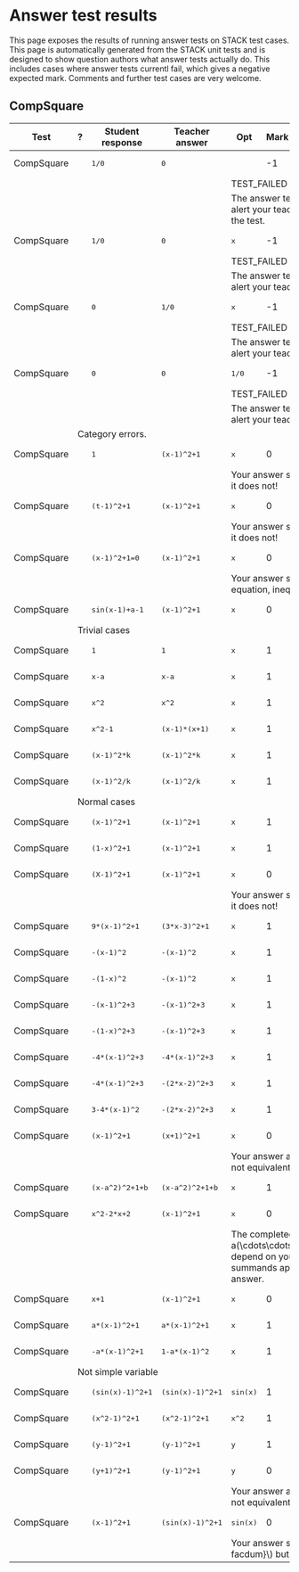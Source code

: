 # Answer test results

This page exposes the results of running answer tests on STACK test cases.  This page is automatically generated from the STACK unit tests and is designed to show question authors what answer tests actually do.  This includes cases where answer tests currentl fail, which gives a negative expected mark.  Comments and further test cases are very welcome.



<h2>CompSquare</h2><div class="no-overflow"><table class="flexible table table-striped table-hover generaltable generalbox stacktestsuite"><thead><tr><th class="header c0" scope="col">Test<div class="commands"></div></th><th class="header c1" scope="col">?<div class="commands"></div></th><th class="header c2" scope="col">Student response<div class="commands"></div></th><th class="header c3" scope="col">Teacher answer<div class="commands"></div></th><th class="header c4" scope="col">Opt<div class="commands"></div></th><th class="header c5" scope="col">Mark<div class="commands"></div></th><th class="header c6" scope="col">Answer note<div class="commands"></div></th>
</tr></thead><tbody>
<tr class="expectedfail">
  <td class="cell c0">CompSquare</td>
  <td class="cell c1"><span style="color:orange;"><i class="fa fa-adjust"></i></span></td>
  <td class="cell c2"><pre>1/0</pre></td>
  <td class="cell c3"><pre>0</pre></td>
  <td class="cell c4"></td>
  <td class="cell c5">-1</td>
  <td class="cell c6">STACKERROR_OPTION.</td>
</tr>
<tr class="expectedfail">
  <td class="cell c0"><td colspan="2"></td></td>
  <td class="cell c1"><td colspan="4">TEST_FAILED</td></td>
</tr>
<tr class="expectedfail">
  <td class="cell c0"><td colspan="2"></td></td>
  <td class="cell c1"><td colspan="4">The answer test failed to execute correctly: please alert your teacher. Missing option when executing the test. </td></td>
</tr>
<tr class="expectedfail">
  <td class="cell c0">CompSquare</td>
  <td class="cell c1"><span style="color:orange;"><i class="fa fa-adjust"></i></span></td>
  <td class="cell c2"><pre>1/0</pre></td>
  <td class="cell c3"><pre>0</pre></td>
  <td class="cell c4"><pre>x</pre></td>
  <td class="cell c5">-1</td>
  <td class="cell c6">ATCompSquare_STACKERROR_SAns.</td>
</tr>
<tr class="expectedfail">
  <td class="cell c0"><td colspan="2"></td></td>
  <td class="cell c1"><td colspan="4">TEST_FAILED</td></td>
</tr>
<tr class="expectedfail">
  <td class="cell c0"><td colspan="2"></td></td>
  <td class="cell c1"><td colspan="4">The answer test failed to execute correctly: please alert your teacher. Division by zero.</td></td>
</tr>
<tr class="expectedfail">
  <td class="cell c0">CompSquare</td>
  <td class="cell c1"><span style="color:orange;"><i class="fa fa-adjust"></i></span></td>
  <td class="cell c2"><pre>0</pre></td>
  <td class="cell c3"><pre>1/0</pre></td>
  <td class="cell c4"><pre>x</pre></td>
  <td class="cell c5">-1</td>
  <td class="cell c6">ATCompSquare_STACKERROR_TAns.</td>
</tr>
<tr class="expectedfail">
  <td class="cell c0"><td colspan="2"></td></td>
  <td class="cell c1"><td colspan="4">TEST_FAILED</td></td>
</tr>
<tr class="expectedfail">
  <td class="cell c0"><td colspan="2"></td></td>
  <td class="cell c1"><td colspan="4">The answer test failed to execute correctly: please alert your teacher. Division by zero.</td></td>
</tr>
<tr class="expectedfail">
  <td class="cell c0">CompSquare</td>
  <td class="cell c1"><span style="color:orange;"><i class="fa fa-adjust"></i></span></td>
  <td class="cell c2"><pre>0</pre></td>
  <td class="cell c3"><pre>0</pre></td>
  <td class="cell c4"><pre>1/0</pre></td>
  <td class="cell c5">-1</td>
  <td class="cell c6">ATCompSquare_STACKERROR_Opt.</td>
</tr>
<tr class="expectedfail">
  <td class="cell c0"><td colspan="2"></td></td>
  <td class="cell c1"><td colspan="4">TEST_FAILED</td></td>
</tr>
<tr class="expectedfail">
  <td class="cell c0"><td colspan="2"></td></td>
  <td class="cell c1"><td colspan="4">The answer test failed to execute correctly: please alert your teacher. Division by zero.</td></td>
</tr>
<tr class="notes">
  <td class="cell c0"><td colspan="6">Category errors.</td></td>
</tr>
<tr class="pass">
  <td class="cell c0">CompSquare</td>
  <td class="cell c1"><span style="color:green;"><i class="fa fa-check"></i></span></td>
  <td class="cell c2"><pre>1</pre></td>
  <td class="cell c3"><pre>(x-1)^2+1</pre></td>
  <td class="cell c4"><pre>x</pre></td>
  <td class="cell c5">0</td>
  <td class="cell c6">ATCompSquare_SA_not_depend_var.</td>
</tr>
<tr class="pass">
  <td class="cell c0"><td colspan="2"></td></td>
  <td class="cell c1"><td colspan="4">Your answer should depend on the variable <span class="filter_mathjaxloader_equation"><span class="nolink">\(x\)</span></span> but it does not!</td></td>
</tr>
<tr class="pass">
  <td class="cell c0">CompSquare</td>
  <td class="cell c1"><span style="color:green;"><i class="fa fa-check"></i></span></td>
  <td class="cell c2"><pre>(t-1)^2+1</pre></td>
  <td class="cell c3"><pre>(x-1)^2+1</pre></td>
  <td class="cell c4"><pre>x</pre></td>
  <td class="cell c5">0</td>
  <td class="cell c6">ATCompSquare_SA_not_depend_var.</td>
</tr>
<tr class="pass">
  <td class="cell c0"><td colspan="2"></td></td>
  <td class="cell c1"><td colspan="4">Your answer should depend on the variable <span class="filter_mathjaxloader_equation"><span class="nolink">\(x\)</span></span> but it does not!</td></td>
</tr>
<tr class="pass">
  <td class="cell c0">CompSquare</td>
  <td class="cell c1"><span style="color:green;"><i class="fa fa-check"></i></span></td>
  <td class="cell c2"><pre>(x-1)^2+1=0</pre></td>
  <td class="cell c3"><pre>(x-1)^2+1</pre></td>
  <td class="cell c4"><pre>x</pre></td>
  <td class="cell c5">0</td>
  <td class="cell c6">ATCompSquare_STACKERROR_LIST.</td>
</tr>
<tr class="pass">
  <td class="cell c0"><td colspan="2"></td></td>
  <td class="cell c1"><td colspan="4">Your answer should be an expression, not an equation, inequality, list, set or matrix.</td></td>
</tr>
<tr class="pass">
  <td class="cell c0">CompSquare</td>
  <td class="cell c1"><span style="color:green;"><i class="fa fa-check"></i></span></td>
  <td class="cell c2"><pre>sin(x-1)+a-1</pre></td>
  <td class="cell c3"><pre>(x-1)^2+1</pre></td>
  <td class="cell c4"><pre>x</pre></td>
  <td class="cell c5">0</td>
  <td class="cell c6">ATCompSquare_false_not_AlgEquiv.</td>
</tr>
<tr class="notes">
  <td class="cell c0"><td colspan="6">Trivial cases</td></td>
</tr>
<tr class="pass">
  <td class="cell c0">CompSquare</td>
  <td class="cell c1"><span style="color:green;"><i class="fa fa-check"></i></span></td>
  <td class="cell c2"><pre>1</pre></td>
  <td class="cell c3"><pre>1</pre></td>
  <td class="cell c4"><pre>x</pre></td>
  <td class="cell c5">1</td>
  <td class="cell c6">ATCompSquare_true_trivial.</td>
</tr>
<tr class="pass">
  <td class="cell c0">CompSquare</td>
  <td class="cell c1"><span style="color:green;"><i class="fa fa-check"></i></span></td>
  <td class="cell c2"><pre>x-a</pre></td>
  <td class="cell c3"><pre>x-a</pre></td>
  <td class="cell c4"><pre>x</pre></td>
  <td class="cell c5">1</td>
  <td class="cell c6">ATCompSquare_true_trivial.</td>
</tr>
<tr class="pass">
  <td class="cell c0">CompSquare</td>
  <td class="cell c1"><span style="color:green;"><i class="fa fa-check"></i></span></td>
  <td class="cell c2"><pre>x^2</pre></td>
  <td class="cell c3"><pre>x^2</pre></td>
  <td class="cell c4"><pre>x</pre></td>
  <td class="cell c5">1</td>
  <td class="cell c6">ATCompSquare_true.</td>
</tr>
<tr class="pass">
  <td class="cell c0">CompSquare</td>
  <td class="cell c1"><span style="color:green;"><i class="fa fa-check"></i></span></td>
  <td class="cell c2"><pre>x^2-1</pre></td>
  <td class="cell c3"><pre>(x-1)*(x+1)</pre></td>
  <td class="cell c4"><pre>x</pre></td>
  <td class="cell c5">1</td>
  <td class="cell c6">ATCompSquare_true.</td>
</tr>
<tr class="pass">
  <td class="cell c0">CompSquare</td>
  <td class="cell c1"><span style="color:green;"><i class="fa fa-check"></i></span></td>
  <td class="cell c2"><pre>(x-1)^2*k</pre></td>
  <td class="cell c3"><pre>(x-1)^2*k</pre></td>
  <td class="cell c4"><pre>x</pre></td>
  <td class="cell c5">1</td>
  <td class="cell c6">ATCompSquare_true.</td>
</tr>
<tr class="pass">
  <td class="cell c0">CompSquare</td>
  <td class="cell c1"><span style="color:green;"><i class="fa fa-check"></i></span></td>
  <td class="cell c2"><pre>(x-1)^2/k</pre></td>
  <td class="cell c3"><pre>(x-1)^2/k</pre></td>
  <td class="cell c4"><pre>x</pre></td>
  <td class="cell c5">1</td>
  <td class="cell c6">ATCompSquare_true.</td>
</tr>
<tr class="notes">
  <td class="cell c0"><td colspan="6">Normal cases</td></td>
</tr>
<tr class="pass">
  <td class="cell c0">CompSquare</td>
  <td class="cell c1"><span style="color:green;"><i class="fa fa-check"></i></span></td>
  <td class="cell c2"><pre>(x-1)^2+1</pre></td>
  <td class="cell c3"><pre>(x-1)^2+1</pre></td>
  <td class="cell c4"><pre>x</pre></td>
  <td class="cell c5">1</td>
  <td class="cell c6">ATCompSquare_true.</td>
</tr>
<tr class="pass">
  <td class="cell c0">CompSquare</td>
  <td class="cell c1"><span style="color:green;"><i class="fa fa-check"></i></span></td>
  <td class="cell c2"><pre>(1-x)^2+1</pre></td>
  <td class="cell c3"><pre>(x-1)^2+1</pre></td>
  <td class="cell c4"><pre>x</pre></td>
  <td class="cell c5">1</td>
  <td class="cell c6">ATCompSquare_true.</td>
</tr>
<tr class="pass">
  <td class="cell c0">CompSquare</td>
  <td class="cell c1"><span style="color:green;"><i class="fa fa-check"></i></span></td>
  <td class="cell c2"><pre>(X-1)^2+1</pre></td>
  <td class="cell c3"><pre>(x-1)^2+1</pre></td>
  <td class="cell c4"><pre>x</pre></td>
  <td class="cell c5">0</td>
  <td class="cell c6">ATCompSquare_SA_not_depend_var.</td>
</tr>
<tr class="pass">
  <td class="cell c0"><td colspan="2"></td></td>
  <td class="cell c1"><td colspan="4">Your answer should depend on the variable <span class="filter_mathjaxloader_equation"><span class="nolink">\(x\)</span></span> but it does not!</td></td>
</tr>
<tr class="pass">
  <td class="cell c0">CompSquare</td>
  <td class="cell c1"><span style="color:green;"><i class="fa fa-check"></i></span></td>
  <td class="cell c2"><pre>9*(x-1)^2+1</pre></td>
  <td class="cell c3"><pre>(3*x-3)^2+1</pre></td>
  <td class="cell c4"><pre>x</pre></td>
  <td class="cell c5">1</td>
  <td class="cell c6">ATCompSquare_true.</td>
</tr>
<tr class="pass">
  <td class="cell c0">CompSquare</td>
  <td class="cell c1"><span style="color:green;"><i class="fa fa-check"></i></span></td>
  <td class="cell c2"><pre>-(x-1)^2</pre></td>
  <td class="cell c3"><pre>-(x-1)^2</pre></td>
  <td class="cell c4"><pre>x</pre></td>
  <td class="cell c5">1</td>
  <td class="cell c6">ATCompSquare_true.</td>
</tr>
<tr class="pass">
  <td class="cell c0">CompSquare</td>
  <td class="cell c1"><span style="color:green;"><i class="fa fa-check"></i></span></td>
  <td class="cell c2"><pre>-(1-x)^2</pre></td>
  <td class="cell c3"><pre>-(x-1)^2</pre></td>
  <td class="cell c4"><pre>x</pre></td>
  <td class="cell c5">1</td>
  <td class="cell c6">ATCompSquare_true.</td>
</tr>
<tr class="pass">
  <td class="cell c0">CompSquare</td>
  <td class="cell c1"><span style="color:green;"><i class="fa fa-check"></i></span></td>
  <td class="cell c2"><pre>-(x-1)^2+3</pre></td>
  <td class="cell c3"><pre>-(x-1)^2+3</pre></td>
  <td class="cell c4"><pre>x</pre></td>
  <td class="cell c5">1</td>
  <td class="cell c6">ATCompSquare_true.</td>
</tr>
<tr class="pass">
  <td class="cell c0">CompSquare</td>
  <td class="cell c1"><span style="color:green;"><i class="fa fa-check"></i></span></td>
  <td class="cell c2"><pre>-(1-x)^2+3</pre></td>
  <td class="cell c3"><pre>-(x-1)^2+3</pre></td>
  <td class="cell c4"><pre>x</pre></td>
  <td class="cell c5">1</td>
  <td class="cell c6">ATCompSquare_true.</td>
</tr>
<tr class="pass">
  <td class="cell c0">CompSquare</td>
  <td class="cell c1"><span style="color:green;"><i class="fa fa-check"></i></span></td>
  <td class="cell c2"><pre>-4*(x-1)^2+3</pre></td>
  <td class="cell c3"><pre>-4*(x-1)^2+3</pre></td>
  <td class="cell c4"><pre>x</pre></td>
  <td class="cell c5">1</td>
  <td class="cell c6">ATCompSquare_true.</td>
</tr>
<tr class="pass">
  <td class="cell c0">CompSquare</td>
  <td class="cell c1"><span style="color:green;"><i class="fa fa-check"></i></span></td>
  <td class="cell c2"><pre>-4*(x-1)^2+3</pre></td>
  <td class="cell c3"><pre>-(2*x-2)^2+3</pre></td>
  <td class="cell c4"><pre>x</pre></td>
  <td class="cell c5">1</td>
  <td class="cell c6">ATCompSquare_true.</td>
</tr>
<tr class="pass">
  <td class="cell c0">CompSquare</td>
  <td class="cell c1"><span style="color:green;"><i class="fa fa-check"></i></span></td>
  <td class="cell c2"><pre>3-4*(x-1)^2</pre></td>
  <td class="cell c3"><pre>-(2*x-2)^2+3</pre></td>
  <td class="cell c4"><pre>x</pre></td>
  <td class="cell c5">1</td>
  <td class="cell c6">ATCompSquare_true.</td>
</tr>
<tr class="pass">
  <td class="cell c0">CompSquare</td>
  <td class="cell c1"><span style="color:green;"><i class="fa fa-check"></i></span></td>
  <td class="cell c2"><pre>(x-1)^2+1</pre></td>
  <td class="cell c3"><pre>(x+1)^2+1</pre></td>
  <td class="cell c4"><pre>x</pre></td>
  <td class="cell c5">0</td>
  <td class="cell c6">ATCompSquare_true_not_AlgEquiv.</td>
</tr>
<tr class="pass">
  <td class="cell c0"><td colspan="2"></td></td>
  <td class="cell c1"><td colspan="4">Your answer appears to be in the correct form, but is not equivalent to the correct answer.</td></td>
</tr>
<tr class="pass">
  <td class="cell c0">CompSquare</td>
  <td class="cell c1"><span style="color:green;"><i class="fa fa-check"></i></span></td>
  <td class="cell c2"><pre>(x-a^2)^2+1+b</pre></td>
  <td class="cell c3"><pre>(x-a^2)^2+1+b</pre></td>
  <td class="cell c4"><pre>x</pre></td>
  <td class="cell c5">1</td>
  <td class="cell c6">ATCompSquare_true.</td>
</tr>
<tr class="pass">
  <td class="cell c0">CompSquare</td>
  <td class="cell c1"><span style="color:green;"><i class="fa fa-check"></i></span></td>
  <td class="cell c2"><pre>x^2-2*x+2</pre></td>
  <td class="cell c3"><pre>(x-1)^2+1</pre></td>
  <td class="cell c4"><pre>x</pre></td>
  <td class="cell c5">0</td>
  <td class="cell c6">ATCompSquare_false_no_summands.</td>
</tr>
<tr class="pass">
  <td class="cell c0"><td colspan="2"></td></td>
  <td class="cell c1"><td colspan="4">The completed square is of the form <span class="filter_mathjaxloader_equation"><span class="nolink">\( a(\cdots\cdots)^2 + b\)</span></span> where <span class="filter_mathjaxloader_equation"><span class="nolink">\(a\)</span></span> and <span class="filter_mathjaxloader_equation"><span class="nolink">\(b\)</span></span> do not depend on your variable. More than one of your summands appears to depend on the variable in your answer.</td></td>
</tr>
<tr class="pass">
  <td class="cell c0">CompSquare</td>
  <td class="cell c1"><span style="color:green;"><i class="fa fa-check"></i></span></td>
  <td class="cell c2"><pre>x+1</pre></td>
  <td class="cell c3"><pre>(x-1)^2+1</pre></td>
  <td class="cell c4"><pre>x</pre></td>
  <td class="cell c5">0</td>
  <td class="cell c6">ATCompSquare_false_not_AlgEquiv.</td>
</tr>
<tr class="pass">
  <td class="cell c0">CompSquare</td>
  <td class="cell c1"><span style="color:green;"><i class="fa fa-check"></i></span></td>
  <td class="cell c2"><pre>a*(x-1)^2+1</pre></td>
  <td class="cell c3"><pre>a*(x-1)^2+1</pre></td>
  <td class="cell c4"><pre>x</pre></td>
  <td class="cell c5">1</td>
  <td class="cell c6">ATCompSquare_true.</td>
</tr>
<tr class="pass">
  <td class="cell c0">CompSquare</td>
  <td class="cell c1"><span style="color:green;"><i class="fa fa-check"></i></span></td>
  <td class="cell c2"><pre>-a*(x-1)^2+1</pre></td>
  <td class="cell c3"><pre>1-a*(x-1)^2</pre></td>
  <td class="cell c4"><pre>x</pre></td>
  <td class="cell c5">1</td>
  <td class="cell c6">ATCompSquare_true.</td>
</tr>
<tr class="notes">
  <td class="cell c0"><td colspan="6">Not simple variable</td></td>
</tr>
<tr class="pass">
  <td class="cell c0">CompSquare</td>
  <td class="cell c1"><span style="color:green;"><i class="fa fa-check"></i></span></td>
  <td class="cell c2"><pre>(sin(x)-1)^2+1</pre></td>
  <td class="cell c3"><pre>(sin(x)-1)^2+1</pre></td>
  <td class="cell c4"><pre>sin(x)</pre></td>
  <td class="cell c5">1</td>
  <td class="cell c6">ATCompSquare_true.</td>
</tr>
<tr class="pass">
  <td class="cell c0">CompSquare</td>
  <td class="cell c1"><span style="color:green;"><i class="fa fa-check"></i></span></td>
  <td class="cell c2"><pre>(x^2-1)^2+1</pre></td>
  <td class="cell c3"><pre>(x^2-1)^2+1</pre></td>
  <td class="cell c4"><pre>x^2</pre></td>
  <td class="cell c5">1</td>
  <td class="cell c6">ATCompSquare_true.</td>
</tr>
<tr class="pass">
  <td class="cell c0">CompSquare</td>
  <td class="cell c1"><span style="color:green;"><i class="fa fa-check"></i></span></td>
  <td class="cell c2"><pre>(y-1)^2+1</pre></td>
  <td class="cell c3"><pre>(y-1)^2+1</pre></td>
  <td class="cell c4"><pre>y</pre></td>
  <td class="cell c5">1</td>
  <td class="cell c6">ATCompSquare_true.</td>
</tr>
<tr class="pass">
  <td class="cell c0">CompSquare</td>
  <td class="cell c1"><span style="color:green;"><i class="fa fa-check"></i></span></td>
  <td class="cell c2"><pre>(y+1)^2+1</pre></td>
  <td class="cell c3"><pre>(y-1)^2+1</pre></td>
  <td class="cell c4"><pre>y</pre></td>
  <td class="cell c5">0</td>
  <td class="cell c6">ATCompSquare_true_not_AlgEquiv.</td>
</tr>
<tr class="pass">
  <td class="cell c0"><td colspan="2"></td></td>
  <td class="cell c1"><td colspan="4">Your answer appears to be in the correct form, but is not equivalent to the correct answer.</td></td>
</tr>
<tr class="pass">
  <td class="cell c0">CompSquare</td>
  <td class="cell c1"><span style="color:green;"><i class="fa fa-check"></i></span></td>
  <td class="cell c2"><pre>(x-1)^2+1</pre></td>
  <td class="cell c3"><pre>(sin(x)-1)^2+1</pre></td>
  <td class="cell c4"><pre>sin(x)</pre></td>
  <td class="cell c5">0</td>
  <td class="cell c6">ATCompSquare_SA_not_depend_var.</td>
</tr>
<tr class="pass">
  <td class="cell c0"><td colspan="2"></td></td>
  <td class="cell c1"><td colspan="4">Your answer should depend on the variable <span class="filter_mathjaxloader_equation"><span class="nolink">\({\it facdum}\)</span></span> but it does not!</td></td>
</tr></tbody></table></div>